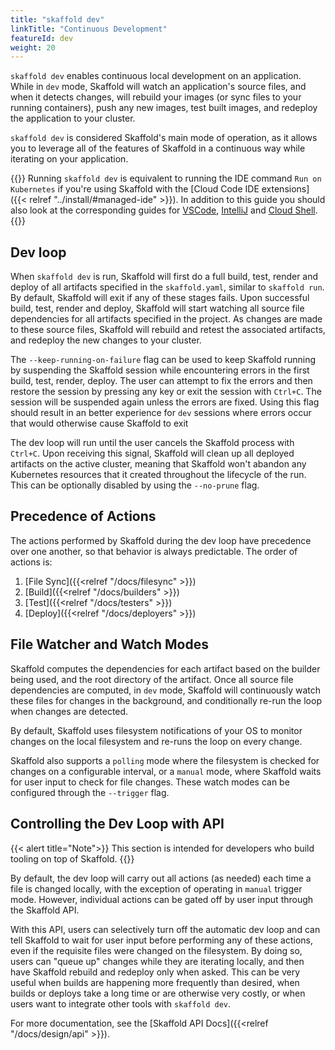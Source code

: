 ```yaml
---
title: "skaffold dev"
linkTitle: "Continuous Development"
featureId: dev
weight: 20
---
```


`skaffold dev` enables continuous local development on an application.
While in `dev` mode, Skaffold will watch an application's source files, and when it detects changes,
will rebuild your images (or sync files to your running containers), push any new images, test built images, and redeploy the application to your cluster.

`skaffold dev` is considered Skaffold's main mode of operation, as it allows you
to leverage all of the features of Skaffold in a continuous way while iterating
on your application.

{{<alert title="💡 Tip">}}
Running `skaffold dev` is equivalent to running the IDE command `Run on Kubernetes` if you're using Skaffold with the [Cloud Code IDE extensions]({{< relref "../install/#managed-ide" >}}). In addition to this guide you should also look at the corresponding guides for [VSCode](https://cloud.google.com/code/docs/vscode/running-an-application), [IntelliJ](https://cloud.google.com/code/docs/intellij/deploying-a-k8-app) and [Cloud Shell](https://ide.cloud.google.com/?walkthrough_tutorial_url=https%3A%2F%2Fwalkthroughs.googleusercontent.com%2Fcontent%2Fgke_cloud_code_create_app%2Fgke_cloud_code_create_app.md).
{{</alert>}}

## Dev loop

When `skaffold dev` is run, Skaffold will first do a full build, test, render and deploy of all artifacts specified in the `skaffold.yaml`, similar to `skaffold run`. By default, Skaffold will exit if any of these stages fails.  Upon successful build, test, render and deploy, Skaffold will start watching all source file dependencies for all artifacts specified in the project. As changes are made to these source files, Skaffold will rebuild and retest the associated artifacts, and redeploy the new changes to your cluster.

The ``--keep-running-on-failure`` flag can be used to keep Skaffold running by suspending the Skaffold session while encountering errors in the first build, test, render, deploy. The user can attempt to fix the errors and then restore the session by pressing any key or exit the session with ``Ctrl+C``. The session will be suspended again unless the errors are fixed.  Using this flag should result in an better experience for `dev` sessions where errors occur that would otherwise cause Skaffold to exit

The dev loop will run until the user cancels the Skaffold process with `Ctrl+C`. Upon receiving this signal, Skaffold will clean up all deployed artifacts on the active cluster, meaning that Skaffold won't abandon any Kubernetes resources that it created throughout the lifecycle of the run. This can be optionally disabled by using the `--no-prune` flag.

## Precedence of Actions

The actions performed by Skaffold during the dev loop have precedence over one another, so that behavior is always predictable. The order of actions is:

1. [File Sync]({{<relref "/docs/filesync" >}})
1. [Build]({{<relref "/docs/builders" >}})
1. [Test]({{<relref "/docs/testers" >}})
1. [Deploy]({{<relref "/docs/deployers" >}})

## File Watcher and Watch Modes

Skaffold computes the dependencies for each artifact based on the builder being used, and the root directory of the artifact. Once all source file dependencies are computed, in `dev` mode, Skaffold will continuously watch these files for changes in the background, and conditionally re-run the loop when changes are detected.

By default, Skaffold uses filesystem notifications of your OS to monitor changes
on the local filesystem and re-runs the loop on every change.

Skaffold also supports a `polling` mode where the filesystem is checked for
changes on a configurable interval, or a `manual` mode, where Skaffold waits for
user input to check for file changes. These watch modes can be configured
through the `--trigger` flag.

## Controlling the Dev Loop with API

{{< alert title="Note">}}
This section is intended for developers who build tooling on top of Skaffold.
{{</alert>}}

By default, the dev loop will carry out all actions (as needed) each time a file is changed locally, with the exception of operating in `manual` trigger mode. However, individual actions can be gated off by user input through the Skaffold API.

With this API, users can selectively turn off the automatic dev loop and can tell Skaffold to wait for user input before performing any of these actions, even if the requisite files were changed on the filesystem. By doing so, users can "queue up" changes while they are iterating locally, and then have Skaffold rebuild and redeploy only when asked. This can be very useful when builds are happening more frequently than desired, when builds or deploys take a long time or are otherwise very costly, or when users want to integrate other tools with `skaffold dev`.

For more documentation, see the [Skaffold API Docs]({{<relref "/docs/design/api" >}}).
